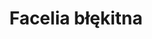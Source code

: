---
title: 'Facelia błękitna'
latina: '(Phacelia tanacetifolia)'
pubDate: 'Jul 01 2022'
mainImage: 'facelia_blekitna_nsqos6'
level1: 'rośliny naczyniowe'
level2: 'ogórecznikowce'
level3: 'ogórecznikowate'
flowertime: 'czerwiec - październik'
where: 'Pochodzi z Kalifornii, w Polsce jest dość często uprawiana.'
---